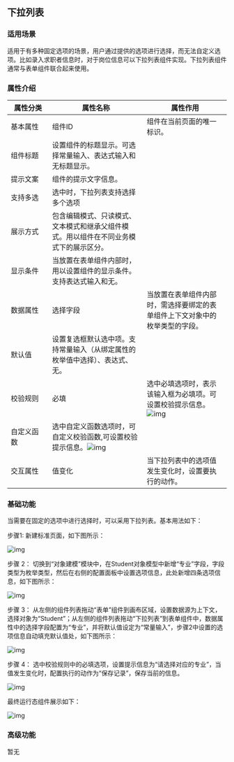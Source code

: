 ## **下拉列表**

### **适用场景**

适用于有多种固定选项的场景，用户通过提供的选项进行选择，而无法自定义选项。比如录入求职者信息时，对于岗位信息可以下拉列表组件实现。下拉列表组件通常与表单组件联合起来使用。

### **属性介绍**



| 属性分类   | 属性名称                                                     | 属性作用                                                     |
| ---------- | ------------------------------------------------------------ | ------------------------------------------------------------ |
| 基本属性 <img width="200em"/>   | 组件ID                                                       | 组件在当前页面的唯一标识。                                   |
| 组件标题   | 设置组件的标题显示。可选择常量输入、表达式输入和无标题显示。 |                                                              |
| 提示文案   | 组件的提示文字信息。                                         |                                                              |
| 支持多选   | 选中时，下拉列表支持选择多个选项                             |                                                              |
| 展示方式   | 包含编辑模式、只读模式、文本模式和继承父组件模式。用以组件在不同业务模式下的展示区分。 |                                                              |
| 显示条件   | 当放置在表单组件内部时，用以设置组件的显示条件。支持表达式输入和无。 |                                                              |
| 数据属性   | 选择字段                                                     | 当放置在表单组件内部时，需选择要绑定的表单组件上下文对象中的枚举类型的字段。 |
| 默认值     | 设置复选框默认选中项。支持常量输入（从绑定属性的枚举值中选择）、表达式、无。 |                                                              |
| 校验规则   | 必填                                                         | 选中必填选项时，表示该输入框为必填项。可设置校验提示信息。![img](https://main.qcloudimg.com/raw/6ac38d8e41790669c13a1af0bc0f9075.png) |
| 自定义函数 | 选中自定义函数选项时，可自定义校验函数,可设置校验提示信息。![img](https://main.qcloudimg.com/raw/917ba013bf91d48a91819cfe123c724e.png) |                                                              |
| 交互属性   | 值变化                                                       | 当下拉列表中的选项值发生变化时，设置要执行的动作。           |



### **基础功能**

当需要在固定的选项中进行选择时，可以采用下拉列表。基本用法如下：

步骤1: 新建标准页面，如下图所示：

![img](https://main.qcloudimg.com/raw/7d884f58f1134cf00de730f21d84bb11.png)

步骤 2： 切换到“对象建模”模块中，在Student对象模型中新增“专业”字段，字段类型为枚举类型，然后在右侧的配置面板中设置选项信息，此处新增四条选项信息，如下图所示：

![img](https://main.qcloudimg.com/raw/9fca5f70f47b4001dae12aa46647c716.png)

步骤 3： 从左侧的组件列表拖动“表单”组件到画布区域，设置数据源为上下文，选择对象为“Student”；从左侧的组件列表拖动“下拉列表”到表单组件中，数据属性中的选择字段配置为“专业”，并将默认值设定为“常量输入”，步骤2中设置的选项信息自动填充默认值处，如下图所示：

![img](https://main.qcloudimg.com/raw/1524396d06747d3838d55d0ca606755b.png)

步骤 4： 选中校验规则中的必填选项，设置提示信息为“请选择对应的专业”，当值发生变化时，配置执行的动作为“保存记录”，保存当前的信息。

![img](https://main.qcloudimg.com/raw/c45e131ebf66592f4cdaa6433190a540.png)

最终运行态组件展示如下：

![img](https://main.qcloudimg.com/raw/549f1a75b5f0ec74f5445e2c52a16858.png)

### **高级功能**

暂无